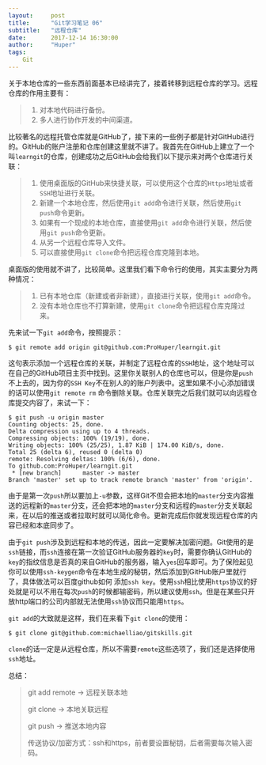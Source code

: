 ```yaml
---
layout:     post
title:      "Git学习笔记 06"
subtitle:   "远程仓库"
date:       2017-12-14 16:30:00
author:     "Huper"
tags:
    Git
---
```


关于本地仓库的一些东西前面基本已经讲完了，接着转移到远程仓库的学习。远程仓库的作用主要有：

>1. 对本地代码进行备份。
>2. 多人进行协作开发的中间渠道。

比较著名的远程托管仓库就是GitHub了，接下来的一些例子都是针对GitHub进行的。GitHub的账户注册和仓库创建这里就不讲了。我首先在GitHub上建立了一个叫`learngit`的仓库，创建成功之后GitHub会给我们以下提示来对两个仓库进行关联：

>1. 使用桌面版的GitHub来快捷关联，可以使用这个仓库的`Https`地址或者`SSH`地址进行关联。
>2. 新建一个本地仓库，然后使用`git add`命令进行关联，然后使用`git push`命令更新。
>3. 如果有一个现成的本地仓库，直接使用`git add`命令进行关联，然后使用`git push`命令更新。
>4. 从另一个远程仓库导入文件。
>5. 可以直接使用`git clone`命令把远程仓库克隆到本地。

桌面版的使用就不讲了，比较简单。这里我们看下命令行的使用，其实主要分为两种情况：

>1. 已有本地仓库（新建或者非新建），直接进行关联，使用`git add`命令。
>2. 没有本地仓库也不打算新建，使用`git clone`命令把远程仓库克隆过来。

先来试一下`git add`命令，按照提示：

```shell
$ git remote add origin git@github.com:ProHuper/learngit.git
```

这句表示添加一个远程仓库的关联，并制定了远程仓库的`SSH`地址，这个地址可以在自己的GitHub项目主页中找到。这里你关联别人的仓库也可以，但是你是`push`不上去的，因为你的`SSH Key`不在别人的的账户列表中。这里如果不小心添加错误的话可以使用`git remote rm` 命令删除关联。仓库关联完之后我们就可以向远程仓库提交内容了，来试一下：

```shell
$ git push -u origin master
Counting objects: 25, done.
Delta compression using up to 4 threads.
Compressing objects: 100% (19/19), done.
Writing objects: 100% (25/25), 1.87 KiB | 174.00 KiB/s, done.
Total 25 (delta 6), reused 0 (delta 0)
remote: Resolving deltas: 100% (6/6), done.
To github.com:ProHuper/learngit.git
 * [new branch]      master -> master
Branch 'master' set up to track remote branch 'master' from 'origin'.
```

由于是第一次`push`所以要加上`-u`参数，这样Git不但会把本地的`master`分支内容推送的远程新的`master`分支，还会把本地的`master`分支和远程的`master`分支关联起来，在以后的推送或者拉取时就可以简化命令。更新完成后你就发现远程仓库的内容已经和本底同步了。

由于`git push`涉及到远程和本地的传送，因此一定要解决加密问题。Git使用的是`ssh`链接，而`ssh`连接在第一次验证GitHub服务器的`key`时，需要你确认GitHub的`key`的指纹信息是否真的来自GitHub的服务器，输入`yes`回车即可。为了保险起见你可以使用`ssh-keygen`命令在本地生成的秘钥，然后添加到GitHub账户里就行了，具体做法可以百度github如何 添加`ssh key`。使用`ssh`相比使用`https`协议的好处就是可以不用在每次`push`的时候都输密码，所以建议使用`ssh`。但是在某些只开放http端口的公司内部就无法使用`ssh`协议而只能用`https`。

`git add`的大致就是这样，我们在来看下`git clone`的使用：

```shell
$ git clone git@github.com:michaelliao/gitskills.git
```

`clone`的话一定是从远程仓库，所以不需要`remote`这些选项了，我们还是选择使用`ssh`地址。

总结：

> git add remote -> 远程关联本地
>
> git clone -> 本地关联远程
>
> git push -> 推送本地内容
>
> 传送协议/加密方式：ssh和https，前者要设置秘钥，后者需要每次输入密码。